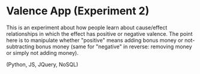 # Valence App (Experiment 2)
This is an experiment about how people learn about cause/effect relationships in which the effect has positive or negative valence. The point here is to manipulate whether "positive" means adding bonus money or not-subtracting bonus money (same for "negative" in reverse: removing money or simply not adding money).

(Python, JS, JQuery, NoSQL)
